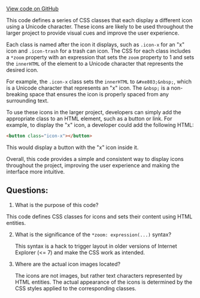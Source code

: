 [View code on GitHub](https://github.com/wandb/weave/weave-js/src/common/assets/careyfont/css/careyfont-ie7-codes.css)

This code defines a series of CSS classes that each display a different icon using a Unicode character. These icons are likely to be used throughout the larger project to provide visual cues and improve the user experience. 

Each class is named after the icon it displays, such as `.icon-x` for an "x" icon and `.icon-trash` for a trash can icon. The CSS for each class includes a `*zoom` property with an expression that sets the `zoom` property to 1 and sets the `innerHTML` of the element to a Unicode character that represents the desired icon. 

For example, the `.icon-x` class sets the `innerHTML` to `&#xe803;&nbsp;`, which is a Unicode character that represents an "x" icon. The `&nbsp;` is a non-breaking space that ensures the icon is properly spaced from any surrounding text. 

To use these icons in the larger project, developers can simply add the appropriate class to an HTML element, such as a button or link. For example, to display the "x" icon, a developer could add the following HTML: 

```html
<button class="icon-x"></button>
```

This would display a button with the "x" icon inside it. 

Overall, this code provides a simple and consistent way to display icons throughout the project, improving the user experience and making the interface more intuitive.
## Questions: 
 1. What is the purpose of this code?
   
   This code defines CSS classes for icons and sets their content using HTML entities.

2. What is the significance of the `*zoom: expression(...)` syntax?
   
   This syntax is a hack to trigger layout in older versions of Internet Explorer (<= 7) and make the CSS work as intended.

3. Where are the actual icon images located?
   
   The icons are not images, but rather text characters represented by HTML entities. The actual appearance of the icons is determined by the CSS styles applied to the corresponding classes.